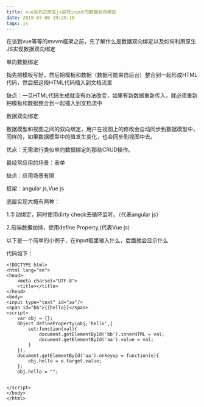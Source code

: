 ```yaml
---
title: vue系列之原生js实现input的数据双向绑定
date: 2019-07-06 19:25:10
tags: js
---
```

在谈到vue等等的mvvm框架之前，先了解什么是数据双向绑定以及如何利用原生JS实现数据双向绑定

<!-- more -->

单向数据绑定

指先把模板写好，然后把模板和数据（数据可能来自后台）整合到一起形成HTML代码，然后把这段HTML代码插入到文档流里

缺点：一旦HTML代码生成就没有办法改变，如果有新数据重新传入，就必须重新把模板和数据整合到一起插入到文档流中

数据双向绑定

数据模型和视图之间的双向绑定，用户在视图上的修改会自动同步到数据模型中，同样的，如果数据模型中的值发生变化，也会同步到视图中去。

优点：无需进行类似单向数据绑定的那些CRUD操作。

最经常应用的场景：表单

缺点：应用场景有限

框架：angular js,Vue js

底层实现大概有两种：

1.手动绑定，同时使用dirty check去循环监听。（代表angular js）

2.前端数据劫持，使用define Property,(代表Vue js)

以下是一个简单的小例子，在input框里输入什么，后面就会显示什么

代码如下：

    <!DOCTYPE html>
    <html lang="en">
    <head>
        <meta charset="UTF-8">
        <title></title>
    </head>
    <body>
    <input type="text" id="aa"/>
    <span id="bb">{{hello}}</span>
    <script>
        var obj = {};
        Object.defineProperty(obj,'hello',{
            set:function(val){
                document.getElementById('bb').innerHTML = val;
                document.getElementById('aa').value = val;
            }
        });
        document.getElementById('aa').onkeyup = function(e){
            obj.hello = e.target.value;
        };
        obj.hello = "";
    
    
    </script>
    </body>
    </html>
